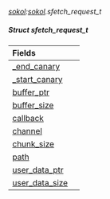 _[sokol](../../modules/sokol/sokol-module.md):[sokol](../../modules/sokol/sokol-module.md).sfetch\_request\_t_
##### Struct sfetch\_request\_t

| Fields | |
|:---|:---|
| [\_end\_canary](sokol-sfetch_request_t-_end_canary.md) |  |
| [\_start\_canary](sokol-sfetch_request_t-_start_canary.md) |  |
| [buffer\_ptr](sokol-sfetch_request_t-buffer_ptr.md) |  |
| [buffer\_size](sokol-sfetch_request_t-buffer_size.md) |  |
| [callback](sokol-sfetch_request_t-callback.md) |  |
| [channel](sokol-sfetch_request_t-channel.md) |  |
| [chunk\_size](sokol-sfetch_request_t-chunk_size.md) |  |
| [path](sokol-sfetch_request_t-path.md) |  |
| [user\_data\_ptr](sokol-sfetch_request_t-user_data_ptr.md) |  |
| [user\_data\_size](sokol-sfetch_request_t-user_data_size.md) |  |
